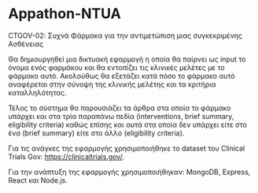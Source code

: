 # Appathon-NTUA

CTGOV-02: Συχνά Φάρμακα για την αντιμετώπιση μιας συγκεκριμένης Ασθένειας

Θα δημιουργηθεί μια δικτυακή εφαρμογή η οποία θα παίρνει ως input το όνομα ενός φαρμάκου και θα εντοπίζει τις κλινικές μελέτες με το φάρμακο αυτό. Ακολούθως θα εξετάζει κατά πόσο το φάρμακο αυτό αναφέρεται στην σύνοψη της κλινικής μελέτης και τα κριτήρια καταλληλότητας. 

Τέλος το σύστημα θα παρουσιάζει τα άρθρα στα οποία το φάρμακο υπάρχει και στα τρία παραπάνω πεδία (interventions, brief summary, eligibility criteria) καθώς επίσης και αυτά στα οποία δεν υπάρχει είτε στο ένα (brief summary) είτε στο άλλο (eligibility criteria).

Για τις ανάγκες της εφαρμογής χρησιμοποιήθηκε το dataset του Clinical Trials Gov: https://clinicaltrials.gov/.

Για την ανάπτυξη της εφαρμογής χρησιμοποιήθηκαν: MongoDB, Express, React και Node.js.
